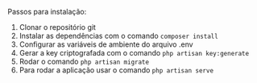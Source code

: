 Passos para instalação:
1. Clonar o repositório git
2. Instalar as dependências com o comando `composer install`
3. Configurar as variáveis de ambiente do arquivo .env
4. Gerar a key criptografada com o comando `php artisan key:generate`
5. Rodar o comando `php artisan migrate`
6. Para rodar a aplicação usar o comando `php artisan serve`
